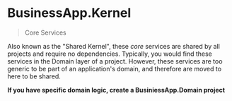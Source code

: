 # BusinessApp.Kernel
> Core Services

Also known as the "Shared Kernel", these *core* services are shared by all projects
and require no dependencies. Typically, you would find these services in the
Domain layer of a project. However, these services are too generic to be part of
an application's domain, and therefore are moved to here to be shared.

__If you have specific domain logic, create a BusiniessApp.Domain project__
